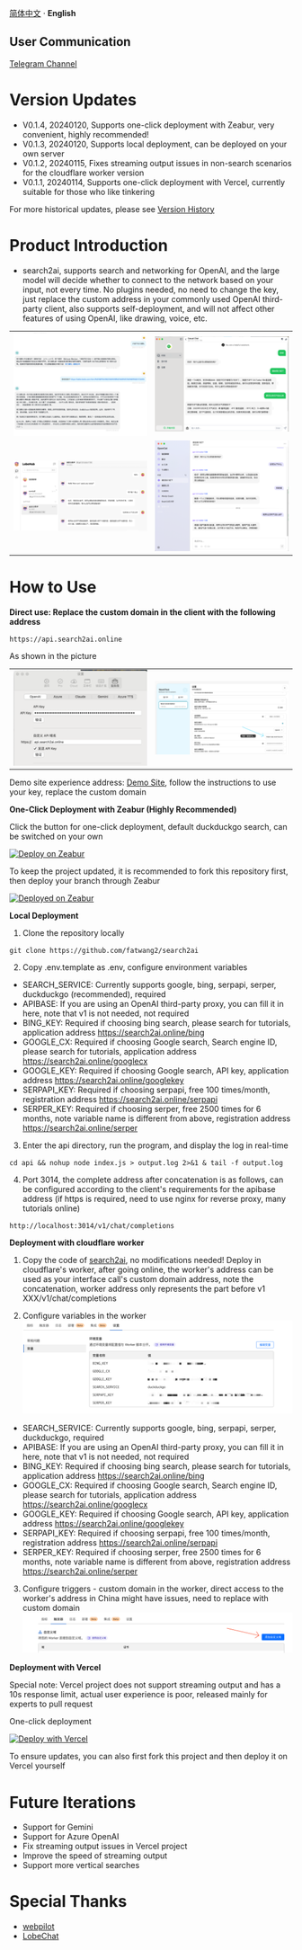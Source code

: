 [简体中文](README.md) · **English** 

## User Communication
[Telegram Channel](https://sum4all.one/telegram)

# Version Updates
- V0.1.4, 20240120, Supports one-click deployment with Zeabur, very convenient, highly recommended!
- V0.1.3, 20240120, Supports local deployment, can be deployed on your own server
- V0.1.2, 20240115, Fixes streaming output issues in non-search scenarios for the cloudflare worker version
- V0.1.1, 20240114, Supports one-click deployment with Vercel, currently suitable for those who like tinkering

For more historical updates, please see [Version History](https://github.com/fatwang2/search2ai/releases)

# Product Introduction
- search2ai, supports search and networking for OpenAI, and the large model will decide whether to connect to the network based on your input, not every time. No plugins needed, no need to change the key, just replace the custom address in your commonly used OpenAI third-party client, also supports self-deployment, and will not affect other features of using OpenAI, like drawing, voice, etc.

<table>
    <tr>
        <td><img src="pictures/url.png" alt="Effect Example"></td>
        <td><img src="pictures/BotGem.png" alt="Effect Example"></td>
    </tr>
    <tr>
        <td><img src="pictures/Lobehub.png" alt="Effect Example"></td>
        <td><img src="pictures/Opencat.png" alt="Effect Example"></td>
    </tr>
</table>


# How to Use
**Direct use: Replace the custom domain in the client with the following address**
```
https://api.search2ai.online
```
As shown in the picture
<table>
    <tr>
        <td><img src="pictures/Opencat2.png" alt="Effect Example"></td>
        <td><img src="pictures/NextChat.png" alt="Effect Example"></td>
    </tr>
</table>

Demo site experience address: [Demo Site](https://search2ai.online/demo), follow the instructions to use your key, replace the custom domain

**One-Click Deployment with Zeabur (Highly Recommended)**

Click the button for one-click deployment, default duckduckgo search, can be switched on your own

[![Deploy on Zeabur](https://zeabur.com/button.svg)](https://zeabur.com/templates/A4HGYF?referralCode=fatwang2)

To keep the project updated, it is recommended to fork this repository first, then deploy your branch through Zeabur

[![Deployed on Zeabur](https://zeabur.com/deployed-on-zeabur-dark.svg)](https://zeabur.com?referralCode=fatwang2&utm_source=fatwang2&utm_campaign=oss)

**Local Deployment**
1. Clone the repository locally
```
git clone https://github.com/fatwang2/search2ai
```
2. Copy .env.template as .env, configure environment variables
- SEARCH_SERVICE: Currently supports google, bing, serpapi, serper, duckduckgo (recommended), required
- APIBASE: If you are using an OpenAI third-party proxy, you can fill it in here, note that v1 is not needed, not required
- BING_KEY: Required if choosing bing search, please search for tutorials, application address https://search2ai.online/bing
- GOOGLE_CX: Required if choosing Google search, Search engine ID, please search for tutorials, application address https://search2ai.online/googlecx
- GOOGLE_KEY: Required if choosing Google search, API key, application address https://search2ai.online/googlekey
- SERPAPI_KEY: Required if choosing serpapi, free 100 times/month, registration address https://search2ai.online/serpapi
- SERPER_KEY: Required if choosing serper, free 2500 times for 6 months, note variable name is different from above, registration address https://search2ai.online/serper

3. Enter the api directory, run the program, and display the log in real-time
```
cd api && nohup node index.js > output.log 2>&1 & tail -f output.log
```

4. Port 3014, the complete address after concatenation is as follows, can be configured according to the client's requirements for the apibase address (if https is required, need to use nginx for reverse proxy, many tutorials online)
```
http://localhost:3014/v1/chat/completions
```

**Deployment with cloudflare worker**
1. Copy the code of [search2ai](https://search2ai.online/cloudflare), no modifications needed! Deploy in cloudflare's worker, after going online, the worker's address can be used as your interface call's custom domain address, note the concatenation, worker address only represents the part before v1 XXX/v1/chat/completions

2. Configure variables in the worker
![Effect Example](pictures/worker.png)
- SEARCH_SERVICE: Currently supports google, bing, serpapi, serper, duckduckgo, required
- APIBASE: If you are using an OpenAI third-party proxy, you can fill it in here, note that v1 is not needed, not required
- BING_KEY: Required if choosing bing search, please search for tutorials, application address https://search2ai.online/bing
- GOOGLE_CX: Required if choosing Google search, Search engine ID, please search for tutorials, application address https://search2ai.online/googlecx
- GOOGLE_KEY: Required if choosing Google search, API key, application address https://search2ai.online/googlekey
- SERPAPI_KEY: Required if choosing serpapi, free 100 times/month, registration address https://search2ai.online/serpapi
- SERPER_KEY: Required if choosing serper, free 2500 times for 6 months, note variable name is different from above, registration address https://search2ai.online/serper

3. Configure triggers - custom domain in the worker, direct access to the worker's address in China might have issues, need to replace with custom domain
![Alt text](pictures/域名.png)

**Deployment with Vercel**

Special note: Vercel project does not support streaming output and has a 10s response limit, actual user experience is poor, released mainly for experts to pull request

One-click deployment

[![Deploy with Vercel](https://vercel.com/button)](https://vercel.com/new/clone?repository-url=https%3A%2F%2Fgithub.com%2Ffatwang2%2Fsearch2ai&env=SEARCH_SERVICE&envDescription=%E6%9A%82%E6%97%B6%E6%94%AF%E6%8C%81google%E3%80%81bing%E3%80%81serpapi%E3%80%81serper%E3%80%81duckduckgo%EF%BC%8C%E5%BF%85%E5%A1%AB)

To ensure updates, you can also first fork this project and then deploy it on Vercel yourself

# Future Iterations
- Support for Gemini
- Support for Azure OpenAI
- Fix streaming output issues in Vercel project
- Improve the speed of streaming output
- Support more vertical searches

# Special Thanks
- [webpilot](https://github.com/webpilot-ai/Webpilot)
- [LobeChat](https://github.com/lobehub/lobe-chat)




